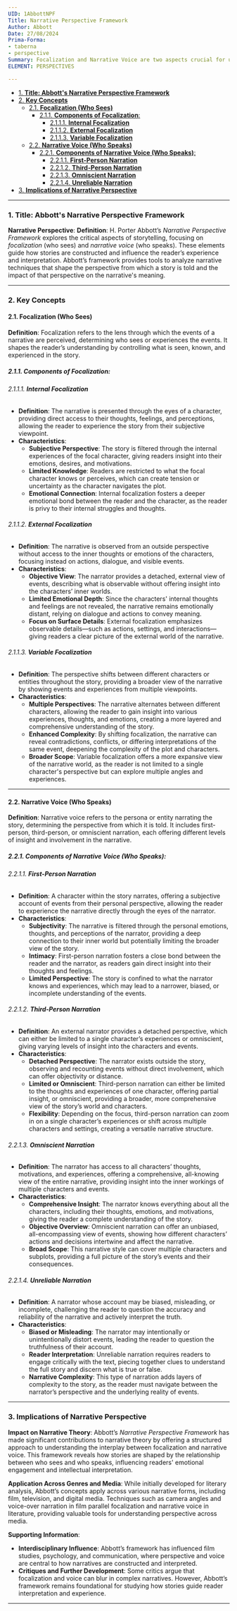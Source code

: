 ```yaml
---
UID: 1AbbottNPF
Title: Narrative Perspective Framework
Author: Abbott
Date: 27/08/2024
Prima-Forma:
- taberna
- perspective
Summary: Focalization and Narrative Voice are two aspects crucial for understanding how stories are told and how they shape the reader's engagement with the narrative.
ELEMENT: PERSPECTIVES

---
```


- [1. **Title: Abbott's Narrative Perspective Framework**](#1-title-abbotts-narrative-perspective-framework)
- [2. **Key Concepts**](#2-key-concepts)
  - [2.1. **Focalization (Who Sees)**](#21-focalization-who-sees)
    - [2.1.1. **Components of Focalization**:](#211-components-of-focalization)
      - [2.1.1.1. **Internal Focalization**](#2111-internal-focalization)
      - [2.1.1.2. **External Focalization**](#2112-external-focalization)
      - [2.1.1.3. **Variable Focalization**](#2113-variable-focalization)
  - [2.2. **Narrative Voice (Who Speaks)**](#22-narrative-voice-who-speaks)
    - [2.2.1. **Components of Narrative Voice (Who Speaks)**:](#221-components-of-narrative-voice-who-speaks)
      - [2.2.1.1. **First-Person Narration**](#2211-first-person-narration)
      - [2.2.1.2. **Third-Person Narration**](#2212-third-person-narration)
      - [2.2.1.3. **Omniscient Narration**](#2213-omniscient-narration)
      - [2.2.1.4. **Unreliable Narration**](#2214-unreliable-narration)
- [3. **Implications of Narrative Perspective**](#3-implications-of-narrative-perspective)


---

### 1. **Title: Abbott's Narrative Perspective Framework**

**Narrative Perspective**:
   **Definition**: H. Porter Abbott’s *Narrative Perspective Framework* explores the critical aspects of storytelling, focusing on *focalization* (who sees) and *narrative voice* (who speaks). These elements guide how stories are constructed and influence the reader’s experience and interpretation. Abbott’s framework provides tools to analyze narrative techniques that shape the perspective from which a story is told and the impact of that perspective on the narrative's meaning.

---

### 2. **Key Concepts**

#### 2.1. **Focalization (Who Sees)**

**Definition**:
   Focalization refers to the lens through which the events of a narrative are perceived, determining who sees or experiences the events. It shapes the reader’s understanding by controlling what is seen, known, and experienced in the story.

##### 2.1.1. **Components of Focalization**:

###### 2.1.1.1. **Internal Focalization**
  - **Definition**: The narrative is presented through the eyes of a character, providing direct access to their thoughts, feelings, and perceptions, allowing the reader to experience the story from their subjective viewpoint.
  - **Characteristics**:
    - **Subjective Perspective**: The story is filtered through the internal experiences of the focal character, giving readers insight into their emotions, desires, and motivations.
    - **Limited Knowledge**: Readers are restricted to what the focal character knows or perceives, which can create tension or uncertainty as the character navigates the plot.
    - **Emotional Connection**: Internal focalization fosters a deeper emotional bond between the reader and the character, as the reader is privy to their internal struggles and thoughts.


###### 2.1.1.2. **External Focalization**
  - **Definition**: The narrative is observed from an outside perspective without access to the inner thoughts or emotions of the characters, focusing instead on actions, dialogue, and visible events.
  - **Characteristics**:
    - **Objective View**: The narrator provides a detached, external view of events, describing what is observable without offering insight into the characters’ inner worlds.
    - **Limited Emotional Depth**: Since the characters' internal thoughts and feelings are not revealed, the narrative remains emotionally distant, relying on dialogue and actions to convey meaning.
    - **Focus on Surface Details**: External focalization emphasizes observable details—such as actions, settings, and interactions—giving readers a clear picture of the external world of the narrative.


###### 2.1.1.3. **Variable Focalization**
  - **Definition**: The perspective shifts between different characters or entities throughout the story, providing a broader view of the narrative by showing events and experiences from multiple viewpoints.
  - **Characteristics**:
    - **Multiple Perspectives**: The narrative alternates between different characters, allowing the reader to gain insight into various experiences, thoughts, and emotions, creating a more layered and comprehensive understanding of the story.
    - **Enhanced Complexity**: By shifting focalization, the narrative can reveal contradictions, conflicts, or differing interpretations of the same event, deepening the complexity of the plot and characters.
    - **Broader Scope**: Variable focalization offers a more expansive view of the narrative world, as the reader is not limited to a single character's perspective but can explore multiple angles and experiences.

---

#### 2.2. **Narrative Voice (Who Speaks)**

**Definition**:
   Narrative voice refers to the persona or entity narrating the story, determining the perspective from which it is told. It includes first-person, third-person, or omniscient narration, each offering different levels of insight and involvement in the narrative.

##### 2.2.1. **Components of Narrative Voice (Who Speaks)**:

###### 2.2.1.1. **First-Person Narration**
  - **Definition**: A character within the story narrates, offering a subjective account of events from their personal perspective, allowing the reader to experience the narrative directly through the eyes of the narrator.
  - **Characteristics**:
    - **Subjectivity**: The narrative is filtered through the personal emotions, thoughts, and perceptions of the narrator, providing a deep connection to their inner world but potentially limiting the broader view of the story.
    - **Intimacy**: First-person narration fosters a close bond between the reader and the narrator, as readers gain direct insight into their thoughts and feelings.
    - **Limited Perspective**: The story is confined to what the narrator knows and experiences, which may lead to a narrower, biased, or incomplete understanding of the events.


###### 2.2.1.2. **Third-Person Narration**
  - **Definition**: An external narrator provides a detached perspective, which can either be limited to a single character’s experiences or omniscient, giving varying levels of insight into the characters and events.
  - **Characteristics**:
    - **Detached Perspective**: The narrator exists outside the story, observing and recounting events without direct involvement, which can offer objectivity or distance.
    - **Limited or Omniscient**: Third-person narration can either be limited to the thoughts and experiences of one character, offering partial insight, or omniscient, providing a broader, more comprehensive view of the story’s world and characters.
    - **Flexibility**: Depending on the focus, third-person narration can zoom in on a single character’s experiences or shift across multiple characters and settings, creating a versatile narrative structure.

###### 2.2.1.3. **Omniscient Narration**
  - **Definition**: The narrator has access to all characters’ thoughts, motivations, and experiences, offering a comprehensive, all-knowing view of the entire narrative, providing insight into the inner workings of multiple characters and events.
  - **Characteristics**:
    - **Comprehensive Insight**: The narrator knows everything about all the characters, including their thoughts, emotions, and motivations, giving the reader a complete understanding of the story.
    - **Objective Overview**: Omniscient narration can offer an unbiased, all-encompassing view of events, showing how different characters’ actions and decisions intertwine and affect the narrative.
    - **Broad Scope**: This narrative style can cover multiple characters and subplots, providing a full picture of the story’s events and their consequences.


###### 2.2.1.4. **Unreliable Narration**
  - **Definition**: A narrator whose account may be biased, misleading, or incomplete, challenging the reader to question the accuracy and reliability of the narrative and actively interpret the truth.
  - **Characteristics**:
    - **Biased or Misleading**: The narrator may intentionally or unintentionally distort events, leading the reader to question the truthfulness of their account.
    - **Reader Interpretation**: Unreliable narration requires readers to engage critically with the text, piecing together clues to understand the full story and discern what is true or false.
    - **Narrative Complexity**: This type of narration adds layers of complexity to the story, as the reader must navigate between the narrator’s perspective and the underlying reality of events.



---

### 3. **Implications of Narrative Perspective**

**Impact on Narrative Theory**:
   Abbott’s *Narrative Perspective Framework* has made significant contributions to narrative theory by offering a structured approach to understanding the interplay between focalization and narrative voice. This framework reveals how stories are shaped by the relationship between who sees and who speaks, influencing readers' emotional engagement and intellectual interpretation.

**Application Across Genres and Media**:
   While initially developed for literary analysis, Abbott’s concepts apply across various narrative forms, including film, television, and digital media. Techniques such as camera angles and voice-over narration in film parallel focalization and narrative voice in literature, providing valuable tools for understanding perspective across media.

**Supporting Information**:
   - **Interdisciplinary Influence**: Abbott’s framework has influenced film studies, psychology, and communication, where perspective and voice are central to how narratives are constructed and interpreted.
   - **Critiques and Further Development**: Some critics argue that focalization and voice can blur in complex narratives. However, Abbott’s framework remains foundational for studying how stories guide reader interpretation and experience.

---
